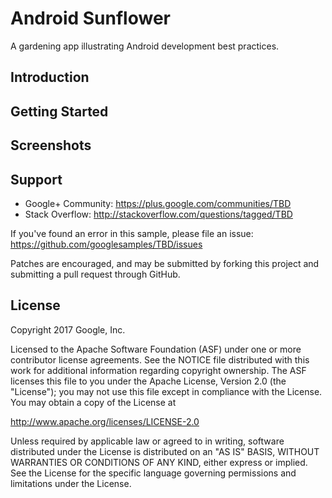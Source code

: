 Android Sunflower
=================

A gardening app illustrating Android development best practices.

Introduction
------------

Getting Started
---------------

Screenshots
-----------

Support
-------

- Google+ Community: https://plus.google.com/communities/TBD
- Stack Overflow: http://stackoverflow.com/questions/tagged/TBD

If you've found an error in this sample, please file an issue:
https://github.com/googlesamples/TBD/issues

Patches are encouraged, and may be submitted by forking this project and
submitting a pull request through GitHub.

License
-------

Copyright 2017 Google, Inc.

Licensed to the Apache Software Foundation (ASF) under one or more contributor
license agreements.  See the NOTICE file distributed with this work for
additional information regarding copyright ownership.  The ASF licenses this
file to you under the Apache License, Version 2.0 (the "License"); you may not
use this file except in compliance with the License.  You may obtain a copy of
the License at

  http://www.apache.org/licenses/LICENSE-2.0

Unless required by applicable law or agreed to in writing, software
distributed under the License is distributed on an "AS IS" BASIS, WITHOUT
WARRANTIES OR CONDITIONS OF ANY KIND, either express or implied.  See the
License for the specific language governing permissions and limitations under
the License.
